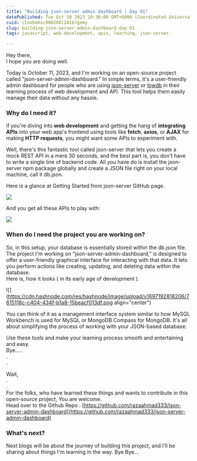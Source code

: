 ```yaml
---
title: "Building json-server admin dashboard | Day 01"
datePublished: Tue Oct 10 2023 18:30:00 GMT+0000 (Coordinated Universal Time)
cuid: clnohmhxc000208l28i67gemy
slug: building-json-server-admin-dashboard-day-01
tags: javascript, web-development, apis, learning, json-server

---
```


Hey there,  
I hope you are doing well.

Today is October 11, 2023, and I'm working on an open-source project called "json-server-admin-dashboard." In simple terms, it's a user-friendly admin dashboard for people who are using [json-server](https://github.com/typicode/json-server) or [lowdb](https://github.com/typicode/lowdb) in their learning process of web development and API. This tool helps them easily manage their data without any hassle.

### Why do I need it?

if you're diving into **web development** and getting the hang of **integrating APIs** into your web app's frontend using tools like **fetch**, **axios**, or **AJAX** for making **HTTP requests**, you might want some APIs to experiment with.

Well, there's this fantastic tool called json-server that lets you create a mock REST API in a mere 30 seconds, and the best part is, you don't have to write a single line of backend code. All you have do is install the json-server npm package globally and create a JSON file right on your local machine, call it db.json.

Here is a glance at Getting Started from json-server GitHub page.

![](https://cdn.hashnode.com/res/hashnode/image/upload/v1697191696650/c345c23f-0485-4f44-994b-c0f71d59117f.png)

And you get all these APIs to play with:

![](https://cdn.hashnode.com/res/hashnode/image/upload/v1697191925386/0250960b-a66d-4805-aff0-c29beab9f7e2.png)

### When do I need the project you are working on?

So, in this setup, your database is essentially stored within the db.json file. The project I'm working on "json-server-admin-dashboard," is designed to offer a user-friendly graphical interface for interacting with that data. It lets you perform actions like creating, updating, and deleting data within the database.  
Here is, how it looks ( in its early age of development ).

![](https://cdn.hashnode.com/res/hashnode/image/upload/v1697192818206/7615118c-c404-434f-b1a8-15beacf013df.png align="center")

You can think of it as a management interface system similar to how MySQL Workbench is used for MySQL or MongoDB Compass for MongoDB. It's all about simplifying the process of working with your JSON-based database.

Use these tools and make your learning process smooth and entertaining and easy.  
Bye.....  
.  
.

Wait,  
.  
.  
For the folks, who have learned these things and wants to contribute in this open-source project, You are welcome.  
Head over to the Github Repo : [https://github.com/razaahmad333/json-server-admin-dashboard](https://github.com/razaahmad333/json-server-admin-dashboard)

### What's next?

Next blogs will be about the journey of building this project, and I'll be sharing about things I'm learning in the way. Bye Bye...
